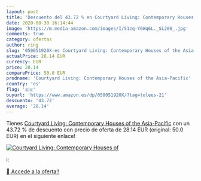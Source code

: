 ```yaml
---
layout: post
title: 'Descuento del 43.72 % en Courtyard Living: Contemporary Houses of'
date: 2020-08-30 16:14:44
image: 'https://m.media-amazon.com/images/I/51zq-Y6Wq6L._SL200_.jpg'
comments: true
category: ofertas
author: ring
slug: '050051920X-es Courtyard Living: Contemporary Houses of the Asia-Pacific'
actualPrice: 28.14 EUR
currency: EUR
price: 28.14
comparePrice: 50.0 EUR
prodname: 'Courtyard Living: Contemporary Houses of the Asia-Pacific'
country: 'es'
flag: '🇪🇸'
buyurl: 'https://www.amazon.es/dp/050051920X/?tag=tolees-21'
descuento: '43.72'
average: '28.14'
---
```


Tienes [Courtyard Living: Contemporary Houses of the Asia-Pacific](https://www.amazon.es/dp/050051920X/?tag=tolees-21) con un 43.72 % de descuento con precio de oferta de 28.14 EUR (original: 50.0 EUR) en el siguiente enlace!

[![Courtyard Living: Contemporary Houses of](https://m.media-amazon.com/images/I/51zq-Y6Wq6L._SL200_.jpg)](https://www.amazon.es/dp/050051920X/?tag=tolees-21)

ℹ️:


[🛒 Accede a la oferta!!](https://www.amazon.es/dp/050051920X/?tag=tolees-21)
